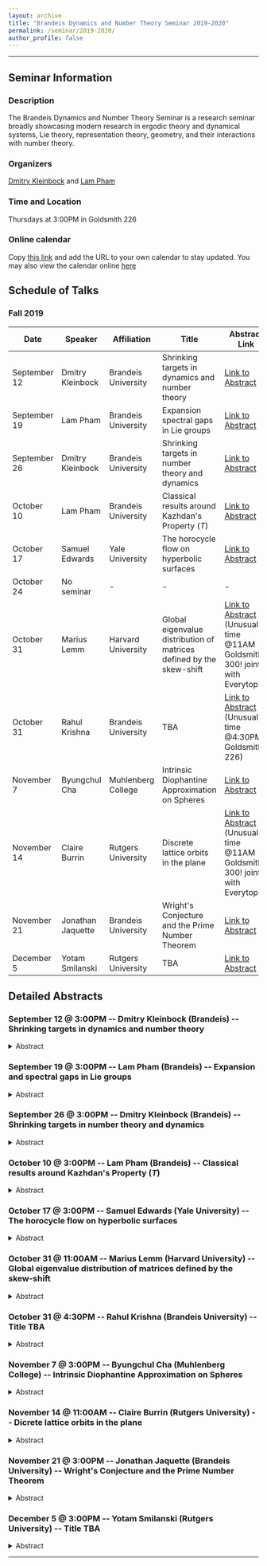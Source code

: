 ```yaml
---
layout: archive
title: "Brandeis Dynamics and Number Theory Seminar 2019-2020"
permalink: /seminar/2019-2020/
author_profile: false
---
```


-----

## Seminar Information

### Description
The Brandeis Dynamics and Number Theory Seminar is a research seminar broadly showcasing modern research in ergodic theory and dynamical systems, Lie theory, representation theory, geometry, and their interactions with number theory.

### Organizers
[Dmitry Kleinbock](http://people.brandeis.edu/~kleinboc/) and [Lam Pham](http://www.lamlaurentpham.com)

### Time and Location
Thursdays at 3:00PM in Goldsmith 226

### Online calendar
Copy [this link](https://calendar.google.com/calendar/ical/l0nnrafa2ggks31rhbug4l9jas%40group.calendar.google.com/public/basic.ics) and add the URL to your own calendar to stay updated. You may also view the calendar online [here](https://calendar.google.com/calendar/embed?src=l0nnrafa2ggks31rhbug4l9jas%40group.calendar.google.com&ctz=America%2FNew_York)

## Schedule of Talks

### Fall 2019

|Date|Speaker|Affiliation|Title|Abstract Link|
|---|---|---|---|---|
|September 12|Dmitry Kleinbock|Brandeis University|Shrinking targets in dynamics and number theory|[Link to Abstract](#talk-1)|
|September 19|Lam Pham|Brandeis University|Expansion spectral gaps in Lie groups|[Link to Abstract](#talk-2)|
|September 26|Dmitry Kleinbock|Brandeis University|Shrinking targets in number theory and dynamics|[Link to Abstract](#talk-3)|
|October 10|Lam Pham|Brandeis University|Classical results around Kazhdan's Property $(T)$|[Link to Abstract](#talk-5)|
|October 17|Samuel Edwards|Yale University|The horocycle flow on hyperbolic surfaces|[Link to Abstract](#talk-6)|
|October 24|No seminar|-|-|-|
|October 31|Marius Lemm|Harvard University|Global eigenvalue distribution of matrices defined by the skew-shift|[Link to Abstract](#talk-7) (Unusual time @11AM Goldsmith 300! joint with Everytopic)|
|October 31|Rahul Krishna|Brandeis University|TBA|[Link to Abstract](#talk-8) (Unusual time @4:30PM Goldsmith 226)|
|November 7|Byungchul Cha|Muhlenberg College|Intrinsic Diophantine Approximation on Spheres|[Link to Abstract](#talk-9)|
|November 14|Claire Burrin|Rutgers University|Discrete lattice orbits in the plane|[Link to Abstract](#talk-10) (Unusual time @11AM Goldsmith 300! joint with Everytopic)|
|November 21|Jonathan Jaquette|Brandeis University|Wright's Conjecture and the Prime Number Theorem|[Link to Abstract](#talk-11)|
|December 5|Yotam Smilanski|Rutgers University|TBA|[Link to Abstract](#talk-12)|

<!---
|October 3|-|-|-|[Link to Abstract](#talk-4)|
-->

## Detailed Abstracts

### September 12 @ 3:00PM -- Dmitry Kleinbock (Brandeis) -- Shrinking targets in dynamics and number theory <a name="talk-1"></a>
<details>
  <summary>Abstract</summary>
This is going to be an introduction to an active area of ergodic theory and dynamics, with applications to number theory. No background will be assumed, all are welcome.
</details>

### September 19 @ 3:00PM -- Lam Pham (Brandeis) -- Expansion and spectral gaps in Lie groups <a name="talk-2"></a>
<details>
  <summary>Abstract</summary>
I will survey recent results on various forms of expansion in groups. This is an old topic rooted in Lie theory and representation theory with many deep connections to number theory, geometry, dynamics, and even computing. I will present classical constructions due to Margulis, Kazhdan, and Lubotzky-Phillips-Sarnak and explain the breakthrough work of Bourgain and Gamburd on expansion in thin groups. Finally, I will present related works on improvements and generalizations of the Tits alternative and Kazhdan's Property $(T)$. The talk will be self-contained, with no background assumed.
</details>

### September 26 @ 3:00PM -- Dmitry Kleinbock (Brandeis) -- Shrinking targets in number theory and dynamics <a name="talk-3"></a>
<details>
  <summary>Abstract</summary>
  This is a sequel to the talk I gave on Sept 12. I will provide its brief synopsis (so it's OK if you missed it) and then proceed to describe more slowly what I briefly mentioned at the end of the previous talk, give examples and applications, and highlight the remarkable connection of ergodic theory with shrinking targets to Diophantine approximation.
</details>

### October 10 @ 3:00PM -- Lam Pham (Brandeis) -- Classical results around Kazhdan's Property $(T)$ <a name="talk-5"></a>
<details>
  <summary>Abstract</summary>
  In 1967, Kazhdan introduced (at the time only 20 years old) introduced a fundamental concept in representation theory, now known as Property $(T)$. I will give an introduction to Property $(T)$ with proofs of classical results and some examples and applications. With roots in Lie groups and representation theory, it has been highly influential in several other areas of mathematics, most notably geometry, number theory, dynamics, rigidity, and combinatorics. The talk should be accessible to any graduate student.
</details>

### October 17 @ 3:00PM -- Samuel Edwards (Yale University) -- The horocycle flow on hyperbolic surfaces <a name="talk-6"></a>
<details>
  <summary>Abstract</summary>
The horocycle flow on finite-volume hyperbolic surfaces is one of the most well-understood unipotent flows in homogeneous dynamics. In particular, its relation with the geodesic flow allows one to use exponential mixing to obtain “polynomially fast” effective equidistribution of all non-closed horocycle orbits. We will discuss a few aspects of the statements of effective equidistribution, and explain how similar results may be obtained for the horocycle flow on infinite-volume geometrically finite hyperbolic surfaces.
</details>

### October 31 @ 11:00AM -- Marius Lemm (Harvard University) -- Global eigenvalue distribution of matrices defined by the skew-shift <a name="talk-7"></a>
<details>
  <summary>Abstract</summary>
We consider large Hermitian matrices whose entries are defined by evaluating the exponential function along orbits of the skew-shift $\binom{j}{2}\omega+j\cdot y+x \mod 1$ for irrational frequency $\omega$. We prove that the global eigenvalue distribution of these matrices converges to the corresponding distributions from random matrix theory, namely, the Wigner semicircle law for square matrices and the Marchenko-Pastur law for rectangular matrices. The result evidences the quasi-random nature of the skew-shift dynamics. This is joint work with Arka Adhikari and Horng-Tzer Yau.
</details>

### October 31 @ 4:30PM -- Rahul Krishna (Brandeis University) -- Title TBA <a name="talk-8"></a>
<details>
  <summary>Abstract</summary>
</details>

### November 7 @ 3:00PM -- Byungchul Cha (Muhlenberg College) -- Intrinsic Diophantine Approximation on Spheres <a name="talk-9"></a>
<details>
  <summary>Abstract</summary>
Let $S^1$ be the unit circle in $\mathbb{R}^2$ centered at the origin and let $Z$ be a countable dense subset of $S^1$, for instance, the set $Z = S^1(\mathbb{Q})$ of all rational points in $S^1$. We give a complete description of an initial discrete part of the Lagrange spectrum of $S^1$, in the sense of intrinsic Diophantine approximation. This is an analogue of the classical result of Markoff in 1879, where he characterized the most badly approximable real numbers via the periods of their continued fraction expansions. In addition, we present similar results for a few different subsets $Z$ of $S^1$. Finally, we report some partial results of similar type for $S^2$. This is joint work with Dong Han Kim
</details>

### November 14 @ 11:00AM -- Claire Burrin (Rutgers University) -- Dicrete lattice orbits in the plane <a name="talk-10"></a>
<details>
  <summary>Abstract</summary>
Take a lattice in $\mathrm{SL}(2,\mathbb{R})$ and let it act linearly on the plane. Its orbits will be either discrete or dense. If we take a discrete lattice orbit;  how are its points distributed in the plane? We will see examples, illustrate what makes this question challenging, and what can be said using some ideas from number theory. The latter bit is based on recent work with Amos Nevo, Rene Rühr, and Barak Weiss.
</details>

### November 21 @ 3:00PM -- Jonathan Jaquette (Brandeis University) -- Wright's Conjecture and the Prime Number Theorem <a name="talk-11"></a>
<details>
  <summary>Abstract</summary>
</details>

### December 5 @ 3:00PM -- Yotam Smilanski (Rutgers University) -- Title TBA <a name="talk-12"></a>
<details>
  <summary>Abstract</summary>
</details>

-----

<!--- 



### Date @ 3:00PM -- Speaker (Affiliation) -- Title <a name="talk-4"></a>
<details>
  <summary>Abstract</summary>
</details>

-->


